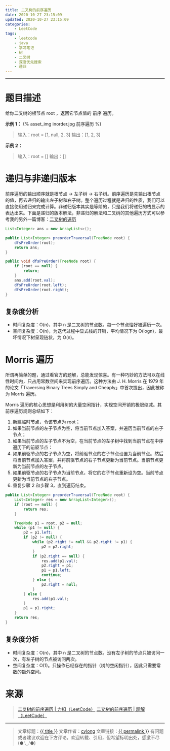 ```yaml
---
title: 二叉树的前序遍历
date: 2020-10-27 23:15:09
updated: 2020-10-27 23:15:09
categories:
    - LeetCode
tags:
    - leetcode
    - java
    - 学习笔记
    - 树
    - 二叉树
    - 深度优先搜索
    - 递归
---
```

---

# 题目描述

给你二叉树的根节点 root ，返回它节点值的 前序 遍历。

**示例 1：**
{% asset_img inorder.jpg 前序遍历 %}
> 输入：root = [1, null, 2, 3]
> 输出：[1, 2, 3]

**示例 2：**
> 输入：root = []
> 输出：[]

<!-- more -->

# 递归与非递归版本

前序遍历的输出顺序就是根节点 -> 左子树 -> 右子树。前序遍历是先输出根节点的值，再去递归的输出左子树和右子树。整个遍历过程就是递归的性质，我们可以直接使用递归来完成计算。非递归版本其实是等阶的，只是我们将递归的栈显示的表达出来。下面是递归的版本解法，非递归的解法和二叉树的其他遍历方式可以参考我的另外一篇博客：[二叉树的遍历][3]

```java
List<Integer> ans = new ArrayList<>();

public List<Integer> preorderTraversal(TreeNode root) {
    dfsPreOrder(root);
    return ans;
}

public void dfsPreOrder(TreeNode root) {
    if (root == null) {
        return;
    }
    ans.add(root.val);
    dfsPreOrder(root.left);
    dfsPreOrder(root.right);
}
```

## 复杂度分析

* 时间复杂度：O(n)，其中 n 是二叉树的节点数。每一个节点恰好被遍历一次。
* 空间复杂度：O(n)，为迭代过程中显式栈的开销，平均情况下为 O(logn)，最坏情况下树呈现链状，为 O(n)。

# Morris 遍历

所谓再简单的题，通过看官方的题解，总能发现惊喜。有一种巧妙的方法可以在线性时间内，只占用常数空间来实现前序遍历。这种方法由 J. H. Morris 在 1979 年的论文「Traversing Binary Trees Simply and Cheaply」中首次提出，因此被称为 Morris 遍历。
                        
Morris 遍历的核心思想是利用树的大量空闲指针，实现空间开销的极限缩减。其前序遍历规则总结如下：
1. 新建临时节点，令该节点为 root；
2. 如果当前节点的左子节点为空，将当前节点加入答案，并遍历当前节点的右子节点；
3. 如果当前节点的左子节点不为空，在当前节点的左子树中找到当前节点在中序遍历下的前驱节点：
4. 如果前驱节点的右子节点为空，将前驱节点的右子节点设置为当前节点。然后将当前节点加入答案，并将前驱节点的右子节点更新为当前节点。当前节点更新为当前节点的左子节点。
5. 如果前驱节点的右子节点为当前节点，将它的右子节点重新设为空。当前节点更新为当前节点的右子节点。
6. 重复步骤 2 和步骤 3，直到遍历结束。

```java
public List<Integer> preorderTraversal(TreeNode root) {
    List<Integer> res = new ArrayList<Integer>();
    if (root == null) {
        return res;
    }

    TreeNode p1 = root, p2 = null;
    while (p1 != null) {
        p2 = p1.left;
        if (p2 != null) {
            while (p2.right != null && p2.right != p1) {
                p2 = p2.right;
            }
            if (p2.right == null) {
                res.add(p1.val);
                p2.right = p1;
                p1 = p1.left;
                continue;
            } else {
                p2.right = null;
            }
        } else {
            res.add(p1.val);
        }
        p1 = p1.right;
    }
    return res;
}
```

## 复杂度分析

* 时间复杂度：O(n)，其中 n 是二叉树的节点数。没有左子树的节点只被访问一次，有左子树的节点被访问两次。
* 空间复杂度：O(1)。只操作已经存在的指针（树的空闲指针），因此只需要常数的额外空间。

# 来源
> [二叉树的前序遍历 | 力扣（LeetCode）][1]
> [二叉树的前序遍历 | 题解（LeetCode）][2]

---

> 文章标题：<a href='{{ permalink }}' title='{{ title }}' >{{ title }}</a>
> 文章作者：[cylong](http://www.cylong.com/about/ "cylong")
> 文章链接：<a href='{{ permalink }}' title='{{ title }}' >{{ permalink }}</a>
> 有问题或者建议欢迎在下方评论。欢迎转载、引用，但希望标明出处，感激不尽(●'◡'●)

[1]: https://leetcode-cn.com/problems/binary-tree-preorder-traversal/ "二叉树的前序遍历 | 力扣（LeetCode）"
[2]: https://leetcode-cn.com/problems/binary-tree-preorder-traversal/solution/er-cha-shu-de-qian-xu-bian-li-by-leetcode-solution/ "二叉树的前序遍历 | 题解（LeetCode）"
[3]: /blog/2020/09/02/binary-tree-traverse/ "二叉树的遍历"
